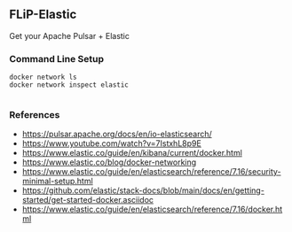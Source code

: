 ## FLiP-Elastic

Get your Apache Pulsar + Elastic 

### Command Line Setup

````
docker network ls
docker network inspect elastic


````

### References

* https://pulsar.apache.org/docs/en/io-elasticsearch/
* https://www.youtube.com/watch?v=7IstxhL8p9E
* https://www.elastic.co/guide/en/kibana/current/docker.html
* https://www.elastic.co/blog/docker-networking
* https://www.elastic.co/guide/en/elasticsearch/reference/7.16/security-minimal-setup.html
* https://github.com/elastic/stack-docs/blob/main/docs/en/getting-started/get-started-docker.asciidoc
* https://www.elastic.co/guide/en/elasticsearch/reference/7.16/docker.html

